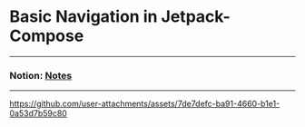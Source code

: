 # Basic Navigation in Jetpack-Compose
---

### Notion: [Notes](https://immediate-amusement-e5a.notion.site/Navigation-In-Compose-178af6d63fdb807bbcfcf327e627f3c7?pvs=4)

---


https://github.com/user-attachments/assets/7de7defc-ba91-4660-b1e1-0a53d7b59c80

